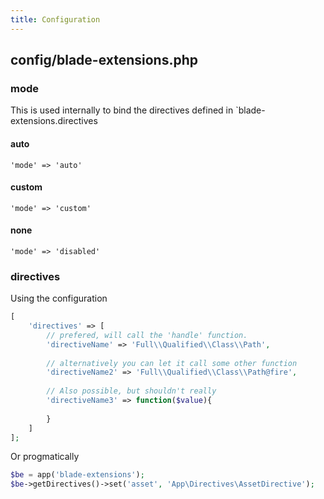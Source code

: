 ```yaml
---
title: Configuration
---
```


## config/blade-extensions.php
### mode
This is used internally to bind the directives defined in `blade-extensions.directives 
#### auto
`'mode' => 'auto'`
#### custom
`'mode' => 'custom'`
#### none
`'mode' => 'disabled'`


### directives
Using the configuration 
```php
[                                                                                                                                                                                                                                            
    'directives' => [
        // prefered, will call the 'handle' function. 
        'directiveName' => 'Full\\Qualified\\Class\\Path',
        
        // alternatively you can let it call some other function
        'directiveName2' => 'Full\\Qualified\\Class\\Path@fire',
        
        // Also possible, but shouldn't really 
        'directiveName3' => function($value){
    
        }
    ]
];
```
Or progmatically

```php
$be = app('blade-extensions');
$be->getDirectives()->set('asset', 'App\Directives\AssetDirective');
```
